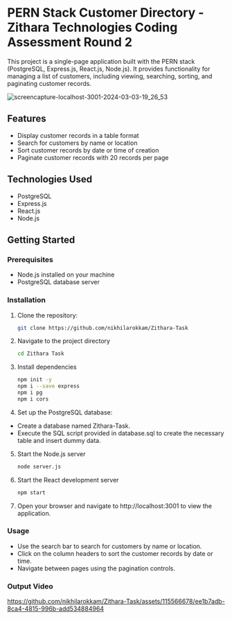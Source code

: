 # PERN Stack Customer Directory - Zithara Technologies Coding Assessment Round 2









This project is a single-page application built with the PERN stack (PostgreSQL, Express.js, React.js, Node.js). It provides functionality for managing a list of customers, including viewing, searching, sorting, and paginating customer records.

![screencapture-localhost-3001-2024-03-03-19_26_53](https://github.com/nikhilarokkam/Zithara-Task/assets/115566678/671dfd31-46cb-4214-8728-8c606e10d268)

## Features

- Display customer records in a table format
- Search for customers by name or location
- Sort customer records by date or time of creation
- Paginate customer records with 20 records per page

## Technologies Used

- PostgreSQL
- Express.js
- React.js
- Node.js

## Getting Started

### Prerequisites

- Node.js installed on your machine
- PostgreSQL database server

### Installation

1. Clone the repository:

   ```bash
   git clone https://github.com/nikhilarokkam/Zithara-Task
2. Navigate to the project directory

   ```bash
   cd Zithara Task

3. Install dependencies

   ```bash
   npm init -y
   npm i --save express
   npm i pg
   npm i cors

4. Set up the PostgreSQL database:

- Create a database named Zithara-Task.
- Execute the SQL script provided in database.sql to create the necessary table and insert dummy data.

5. Start the Node.js server

   ```bash
   node server.js

6. Start the React development server

   ```bash
   npm start

7. Open your browser and navigate to http://localhost:3001 to view the application.

### Usage

- Use the search bar to search for customers by name or location.
- Click on the column headers to sort the customer records by date or time.
- Navigate between pages using the pagination controls.

### Output Video
https://github.com/nikhilarokkam/Zithara-Task/assets/115566678/ee1b7adb-8ca4-4815-996b-add534884964
